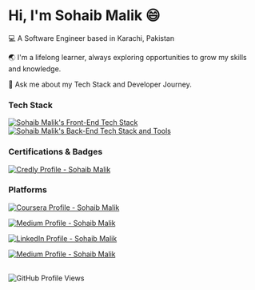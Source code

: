 <h1>Hi, I'm Sohaib Malik 😄</h1>

<p>💻 A Software Engineer based in Karachi, Pakistan</p>
<p>🌏 I'm a lifelong learner, always exploring opportunities to grow my skills and knowledge.</p>
<p>💬 Ask me about my Tech Stack and Developer Journey.</p>

<h3>Tech Stack</h3>
<p>
  <a href="https://skillicons.dev/icons?i=html,css,js,ts,react,next,tailwind,scss,mongodb,figma" rel="nofollow">
    <img src="https://skillicons.dev/icons?i=html,css,js,ts,react,next,tailwind,scss,mongodb,figma" alt="Sohaib Malik's Front-End Tech Stack">
  </a>
</br>
  <a href="https://go-skill-icons.vercel.app/api/icons?i=cs,dotnet,mysql,blazor,git,githubcopilot,gemini&titles=true&theme=dark" rel="nofollow">
    <img src="https://go-skill-icons.vercel.app/api/icons?i=cs,dotnet,mysql,sqlserver,blazor,githubcopilot,gemini,git,docker,azure&titles=true&theme=dark" alt="Sohaib Malik's Back-End Tech Stack and Tools">
  </a>
</p>

<h3>Certifications & Badges</h3>
<p>
  <a href="https://www.credly.com/users/sohaibmalikdev" rel="nofollow">
    <img src="https://info.credly.com/hubfs/Credly_images_2022/Logo.svg" alt="Credly Profile - Sohaib Malik">
  </a>
</p>

<h3>Platforms</h3>
<p>
  <a href="https://www.coursera.org/learner/sohaibmalikdev" rel="nofollow">
    <img src="https://img.shields.io/badge/Coursera-%230056D2.svg?style=for-the-badge&logo=Coursera&logoColor=white" alt="Coursera Profile - Sohaib Malik">
  </a>
</p>
<p>
  <a href="https://sohaibmalikdev-portfolio.netlify.app/" rel="nofollow">
    <img src="https://img.shields.io/badge/Portfolio-%23000000.svg?style=for-the-badge&logo=&logoColor=#FF7139" alt="Medium Profile - Sohaib Malik">
  </a>
</p>
<p>
  <a href="https://www.linkedin.com/in/sohaib-m-malik/" rel="nofollow">
    <img src="https://img.shields.io/badge/linkedin-%230077B5.svg?style=for-the-badge&logo=linkedin&logoColor=white" alt="LinkedIn Profile - Sohaib Malik">
  </a>
</p>
<p>
  <a href="https://medium.com/@sohaibmalikdev" rel="nofollow">
    <img src="https://img.shields.io/badge/Medium-black?style=for-the-badge&logo=Medium&logoColor=white" alt="Medium Profile - Sohaib Malik">
  </a>
</p>
</br>
<img src="https://komarev.com/ghpvc/?username=sohaibdevv&color=green&style=for-the-badge&label=Profile+Views" alt="GitHub Profile Views">

